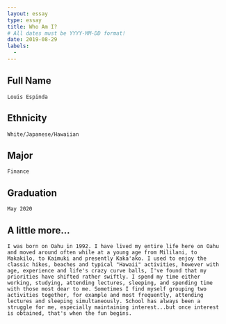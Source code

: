 ```yaml
---
layout: essay
type: essay
title: Who Am I?
# All dates must be YYYY-MM-DD format!
date: 2019-08-29
labels:
  - 
---
```

## Full Name
    Louis Espinda
  
## Ethnicity
    White/Japanese/Hawaiian
  
## Major
    Finance
   
## Graduation
    May 2020
   
## A little more...
    I was born on Oahu in 1992. I have lived my entire life here on Oahu and moved around often while at a young age from Mililani, to Makakilo, to Kaimuki and presently Kaka'ako. I used to enjoy the classic hikes, beaches and typical "Hawaii" activities, however with age, experience and life's crazy curve balls, I've found that my priorities have shifted rather swiftly. I spend my time either working, studying, attending lectures, sleeping, and spending time with those most dear to me. Sometimes I find myself grouping two activities together, for example and most frequently, attending lectures and sleeping simultaneously. School has always been a struggle for me, especially maintaining interest...but once interest is obtained, that's when the fun begins.
